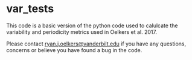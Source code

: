 # var_tests

This code is a basic version of the python code used to calulcate the variability and periodicity metrics used in Oelkers et al. 2017. 

Please contact ryan.j.oelkers@vanderbilt.edu if you have any questions, concerns or believe you have found a bug in the code.
